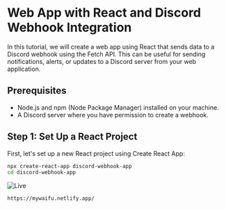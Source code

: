 # Web App with React and Discord Webhook Integration

In this tutorial, we will create a web app using React that sends data to a Discord webhook using the Fetch API. This can be useful for sending notifications, alerts, or updates to a Discord server from your web application.

## Prerequisites

- Node.js and npm (Node Package Manager) installed on your machine.
- A Discord server where you have permission to create a webhook.

## Step 1: Set Up a React Project

First, let's set up a new React project using Create React App:

```bash
npx create-react-app discord-webhook-app
cd discord-webhook-app
```

![Live](https://cdn.discordapp.com/attachments/1144940807393136723/1151589159765549158/image.png)


```bash
https://mywaifu.netlify.app/
```

